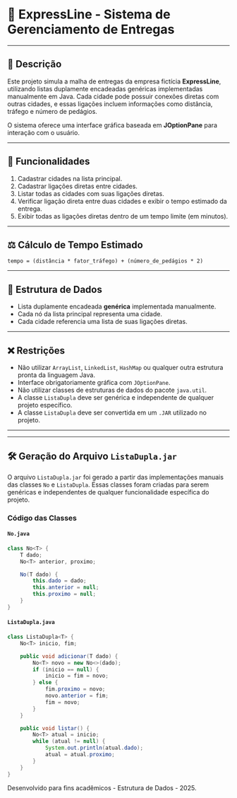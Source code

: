 # 🚚 ExpressLine - Sistema de Gerenciamento de Entregas
---

## 📘 Descrição

Este projeto simula a malha de entregas da empresa fictícia **ExpressLine**, utilizando listas duplamente encadeadas genéricas implementadas manualmente em Java. Cada cidade pode possuir conexões diretas com outras cidades, e essas ligações incluem informações como distância, tráfego e número de pedágios.

O sistema oferece uma interface gráfica baseada em **JOptionPane** para interação com o usuário.

---

## 🔄 Funcionalidades

1. Cadastrar cidades na lista principal.  
2. Cadastrar ligações diretas entre cidades.  
3. Listar todas as cidades com suas ligações diretas.  
4. Verificar ligação direta entre duas cidades e exibir o tempo estimado da entrega.  
5. Exibir todas as ligações diretas dentro de um tempo limite (em minutos).

---

## ⚖️ Cálculo de Tempo Estimado

```
tempo = (distância * fator_tráfego) + (número_de_pedágios * 2)
```

---

## 📂 Estrutura de Dados

- Lista duplamente encadeada **genérica** implementada manualmente.
- Cada nó da lista principal representa uma cidade.
- Cada cidade referencia uma lista de suas ligações diretas.

---

## ❌ Restrições

- Não utilizar `ArrayList`, `LinkedList`, `HashMap` ou qualquer outra estrutura pronta da linguagem Java.
- Interface obrigatoriamente gráfica com `JOptionPane`.
- Não utilizar classes de estruturas de dados do pacote `java.util`.
- A classe `ListaDupla` deve ser genérica e independente de qualquer projeto específico.
- A classe `ListaDupla` deve ser convertida em um `.JAR` utilizado no projeto.

---

---

## 🛠️ Geração do Arquivo `ListaDupla.jar`

O arquivo `ListaDupla.jar` foi gerado a partir das implementações manuais das classes `No` e `ListaDupla`. Essas classes foram criadas para serem genéricas e independentes de qualquer funcionalidade específica do projeto.

### Código das Classes

#### `No.java`
```java
class No<T> {
    T dado;
    No<T> anterior, proximo;

    No(T dado) {
        this.dado = dado;
        this.anterior = null;
        this.proximo = null;
    }
}
```

#### `ListaDupla.java`
```java
class ListaDupla<T> {
    No<T> inicio, fim;

    public void adicionar(T dado) {
        No<T> novo = new No<>(dado);
        if (inicio == null) {
            inicio = fim = novo;
        } else {
            fim.proximo = novo;
            novo.anterior = fim;
            fim = novo;
        }
    }

    public void listar() {
        No<T> atual = inicio;
        while (atual != null) {
            System.out.println(atual.dado);
            atual = atual.proximo;
        }
    }
}
```

Desenvolvido para fins acadêmicos - Estrutura de Dados - 2025.

